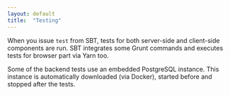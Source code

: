 ```yaml
---
layout: default
title:  "Testing"
---
```


When you issue `test` from SBT, tests for both server-side and client-side components are run. SBT integrates some Grunt commands and executes tests for browser part via Yarn too.

Some of the backend tests use an embedded PostgreSQL instance. This instance is automatically downloaded (via Docker), started before and stopped after the tests.


